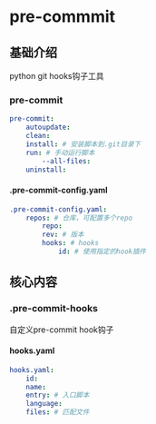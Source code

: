 # pre-commmit


## 基础介绍

python git hooks钩子工具

### pre-commit
```yaml
pre-commit:
    autoupdate:
    clean:
    install: # 安装脚本到.git目录下
    run: # 手动运行脚本
        --all-files:
    uninstall:
```


#### .pre-commit-config.yaml
```yaml
.pre-commit-config.yaml:
    repos: # 仓库，可配置多个repo
        repo:
        rev: # 版本
        hooks: # hooks
            id: # 使用指定的hook插件    
```


## 核心内容


### .pre-commit-hooks

自定义pre-commit hook钩子


#### hooks.yaml
```yaml
hooks.yaml:
    id:
    name:
    entry: # 入口脚本
    language:
    files: # 匹配文件
```
